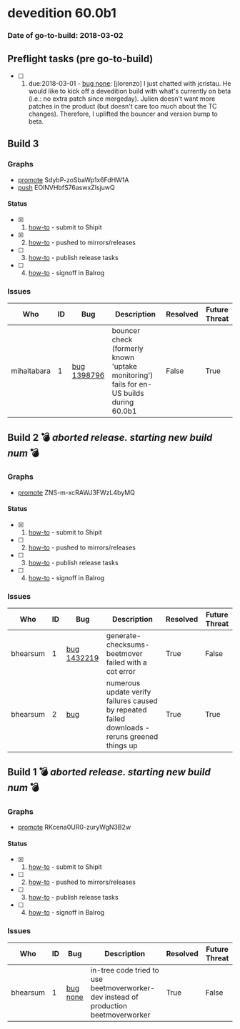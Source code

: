 # devedition 60.0b1

### Date of go-to-build: 2018-03-02

## Preflight tasks (pre go-to-build)
- [ ] 1. due:2018-03-01 - [bug none](https://bugzil.la/none): [jlorenzo] I just chatted with jcristau. He would like to kick off a devedition build with what's currently on beta (i.e.: no extra patch since mergeday). Julien doesn't want more patches in the product (but doesn't care too much about the TC changes). Therefore, I uplifted the bouncer and version bump to beta.

## Build 3  

### Graphs
* [promote](https://tools.taskcluster.net/push-inspector/#/SdybP-zoSbaWp1x6FdHW1A) SdybP-zoSbaWp1x6FdHW1A
* [push](https://tools.taskcluster.net/push-inspector/#/EOlNVHbfS76aswxZlsjuwQ) EOlNVHbfS76aswxZlsjuwQ


#### Status
- [x] 1.  [how-to](https://wiki.mozilla.org/Release:Release_Automation_on_Mercurial:Starting_a_Release#Submit_to_Ship_It)  - submit to Shipit
- [x] 2.  [how-to](https://github.com/mozilla-releng/releasewarrior-2.0/blob/master/docs/release-promotion/desktop/howto.md#push-artifacts-to-releases-directory)  - pushed to mirrors/releases
- [ ] 3.  [how-to](https://github.com/mozilla-releng/releasewarrior-2.0/blob/master/docs/release-promotion/desktop/howto.md#ship-the-release)  - publish release tasks
- [ ] 4.  [how-to](https://github.com/mozilla-releng/releasewarrior-2.0/blob/master/docs/release-promotion/desktop/howto.md#obtain-sign-offs-for-changes)  - signoff in Balrog

### Issues
| Who                 | ID               | Bug                                                                 | Description                | Resolved                | Future Threat                |
| ------------------- | ---------------- | ------------------------------------------------------------------- | -------------------------- | ----------------------- | ---------------------------- |
| mihaitabara  | 1 | [bug 1398796](https://bugzil.la/1398796)        | bouncer check (formerly known 'uptake monitoring') fails for en-US builds during 60.0b1 | False | True |

## Build 2  :bomb: _aborted release. starting new build num_ :bomb: 

### Graphs
* [promote](https://tools.taskcluster.net/push-inspector/#/ZNS-m-xcRAWJ3FWzL4byMQ) ZNS-m-xcRAWJ3FWzL4byMQ


#### Status
- [x] 1.  [how-to](https://wiki.mozilla.org/Release:Release_Automation_on_Mercurial:Starting_a_Release#Submit_to_Ship_It)  - submit to Shipit
- [ ] 2.  [how-to](https://github.com/mozilla-releng/releasewarrior-2.0/blob/master/docs/release-promotion/desktop/howto.md#push-artifacts-to-releases-directory)  - pushed to mirrors/releases
- [ ] 3.  [how-to](https://github.com/mozilla-releng/releasewarrior-2.0/blob/master/docs/release-promotion/desktop/howto.md#ship-the-release)  - publish release tasks
- [ ] 4.  [how-to](https://github.com/mozilla-releng/releasewarrior-2.0/blob/master/docs/release-promotion/desktop/howto.md#obtain-sign-offs-for-changes)  - signoff in Balrog

### Issues
| Who                 | ID               | Bug                                                                 | Description                | Resolved                | Future Threat                |
| ------------------- | ---------------- | ------------------------------------------------------------------- | -------------------------- | ----------------------- | ---------------------------- |
| bhearsum  | 1 | [bug 1432219](https://bugzil.la/1432219)        | generate-checksums-beetmover failed with a cot error | True | False |
| bhearsum  | 2 | [bug ](https://bugzil.la/)        | numerous update verify failures caused by repeated failed downloads - reruns greened things up | True | True |

## Build 1  :bomb: _aborted release. starting new build num_ :bomb: 

### Graphs
* [promote](https://tools.taskcluster.net/push-inspector/#/RKcena0UR0-zuryWgN3B2w) RKcena0UR0-zuryWgN3B2w


#### Status
- [x] 1.  [how-to](https://wiki.mozilla.org/Release:Release_Automation_on_Mercurial:Starting_a_Release#Submit_to_Ship_It)  - submit to Shipit
- [ ] 2.  [how-to](https://github.com/mozilla-releng/releasewarrior-2.0/blob/master/docs/release-promotion/desktop/howto.md#push-artifacts-to-releases-directory)  - pushed to mirrors/releases
- [ ] 3.  [how-to](https://github.com/mozilla-releng/releasewarrior-2.0/blob/master/docs/release-promotion/desktop/howto.md#ship-the-release)  - publish release tasks
- [ ] 4.  [how-to](https://github.com/mozilla-releng/releasewarrior-2.0/blob/master/docs/release-promotion/desktop/howto.md#obtain-sign-offs-for-changes)  - signoff in Balrog

### Issues
| Who                 | ID               | Bug                                                                 | Description                | Resolved                | Future Threat                |
| ------------------- | ---------------- | ------------------------------------------------------------------- | -------------------------- | ----------------------- | ---------------------------- |
| bhearsum  | 1 | [bug none](https://bugzil.la/none)        | in-tree code tried to use beetmoverworker-dev instead of production beetmoverworker | True | False |

